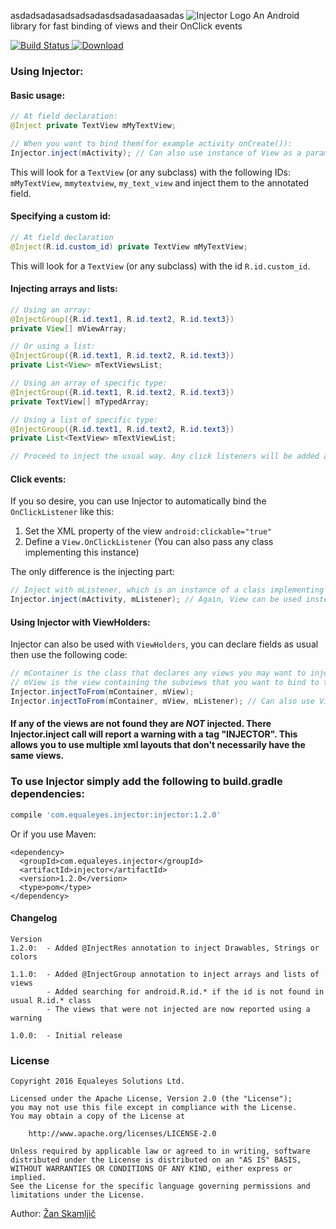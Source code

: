 asdadsadasadsadsadasdsadasadaasadas
![Injector Logo](http://i.imgur.com/QDhSvvm.png)
An Android library for fast binding of views and their OnClick events

[![Build Status](https://travis-ci.org/equaleyes/Injector.png?branch=master)](https://travis-ci.org/equaleyes/Injector)[ ![Download](https://api.bintray.com/packages/zskamljic/maven/Injector/images/download.svg) ](https://bintray.com/zskamljic/maven/Injector/_latestVersion)

### Using Injector:

#### Basic usage:
```java
// At field declaration:
@Inject private TextView mMyTextView;

// When you want to bind them(for example activity onCreate()):
Injector.inject(mActivity); // Can also use instance of View as a parameter if desired

```

This will look for a `TextView` (or any subclass) with the following IDs: `mMyTextView`, `mmytextview`, `my_text_view` and inject them to the annotated field.

#### Specifying a custom id:
```java
// At field declaration
@Inject(R.id.custom_id) private TextView mMyTextView;
```

This will look for a `TextView` (or any subclass) with the id `R.id.custom_id`.

#### Injecting arrays and lists:
```java
// Using an array:
@InjectGroup({R.id.text1, R.id.text2, R.id.text3})
private View[] mViewArray;

// Or using a list:
@InjectGroup({R.id.text1, R.id.text2, R.id.text3})
private List<View> mTextViewsList;

// Using an array of specific type:
@InjectGroup({R.id.text1, R.id.text2, R.id.text3})
private TextView[] mTypedArray;

// Using a list of specific type:
@InjectGroup({R.id.text1, R.id.text2, R.id.text3})
private List<TextView> mTextViewList;

// Proceed to inject the usual way. Any click listeners will be added as usual.
```

#### Click events:
If you so desire, you can use Injector to automatically bind the `OnClickListener` like this:

1. Set the XML property of the view `android:clickable="true"`
2. Define a `View.OnClickListener` (You can also pass any class implementing this instance)

The only difference is the injecting part:

```java
// Inject with mListener, which is an instance of a class implementing View.OnClickListener:
Injector.inject(mActivity, mListener); // Again, View can be used instead of an activity
```

#### Using Injector with ViewHolders:

Injector can also be used with `ViewHolders`, you can declare fields as usual then use the following code:
```java
// mContainer is the class that declares any views you may want to inject
// mView is the view containing the subviews that you want to bind to the container
Injector.injectToFrom(mContainer, mView);
Injector.injectToFrom(mContainer, mView, mListener); // Can also use View.OnClickListener
```

#### If any of the views are not found they are *NOT* injected. There Injector.inject call will report a warning with a tag "INJECTOR". This allows you to use multiple xml layouts that don't necessarily have the same views.

### To use Injector simply add the following to build.gradle dependencies:
```groovy
compile 'com.equaleyes.injector:injector:1.2.0'
```

Or if you use Maven:

```
<dependency>
  <groupId>com.equaleyes.injector</groupId>
  <artifactId>injector</artifactId>
  <version>1.2.0</version>
  <type>pom</type>
</dependency>
```

#### Changelog
```
Version
1.2.0:  - Added @InjectRes annotation to inject Drawables, Strings or colors

1.1.0:  - Added @InjectGroup annotation to inject arrays and lists of views
        - Added searching for android.R.id.* if the id is not found in usual R.id.* class
        - The views that were not injected are now reported using a warning
        
1.0.0:  - Initial release
```

### License

```
Copyright 2016 Equaleyes Solutions Ltd.

Licensed under the Apache License, Version 2.0 (the "License");
you may not use this file except in compliance with the License.
You may obtain a copy of the License at

    http://www.apache.org/licenses/LICENSE-2.0

Unless required by applicable law or agreed to in writing, software
distributed under the License is distributed on an "AS IS" BASIS,
WITHOUT WARRANTIES OR CONDITIONS OF ANY KIND, either express or implied.
See the License for the specific language governing permissions and
limitations under the License.
```

Author: [Žan Skamljič](https://github.com/zskamljic)
